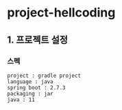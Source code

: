 # project-hellcoding

## 1. 프로젝트 설정

### 스펙
```text
project : gradle project
language : java
spring boot : 2.7.3
packaging : jar
java : 11
```
